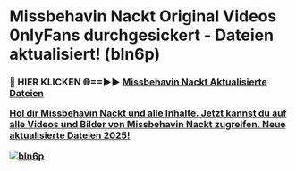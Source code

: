 # Missbehavin Nackt Original Videos 0nlyFans durchgesickert - Dateien aktualisiert! (bln6p)

<h3>🔴 HIER KLICKEN 🌐==►► <a href="https://tinyurl.com/h6vf6nb8" rel="nofollow">Missbehavin Nackt Aktualisierte Dateien

Hol dir Missbehavin Nackt und alle Inhalte. Jetzt kannst du auf alle Videos und Bilder von Missbehavin Nackt zugreifen. Neue aktualisierte Dateien 2025!

[![bln6p](https://i.imgur.com/sD4kR3V.gif)](https://tinyurl.com/h6vf6nb8)
